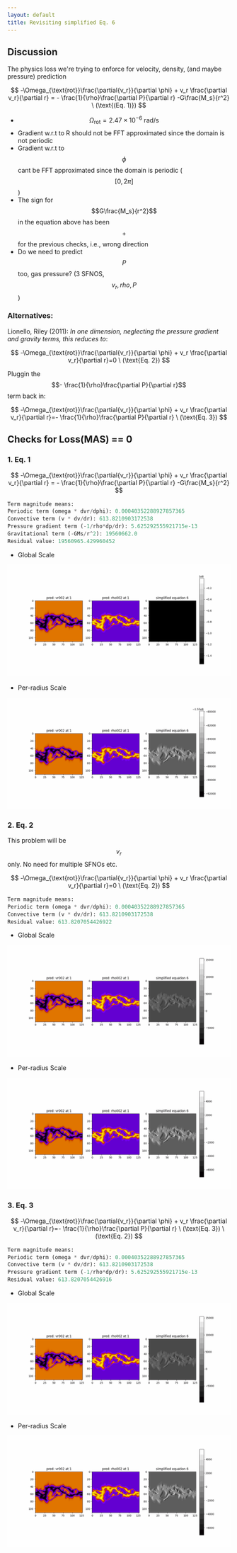 ```yaml
---
layout: default
title: Revisiting simplified Eq. 6
---
```


## Discussion

The physics loss we're trying to enforce for velocity, density, (and maybe pressure) prediction

$$
-\Omega_{\text{rot}}\frac{\partial{v_r}}{\partial \phi} +  v_r \frac{\partial v_r}{\partial r} = -  \frac{1}{\rho}\frac{\partial P}{\partial r} -G\frac{M_s}{r^2} \ (\text{(Eq. 1)})
$$

- $$\Omega_{\text{rot}}=2.47\times10^{-6}\ \text{rad}/\text{s}$$
- Gradient w.r.t to R should not be FFT approximated since the domain is not periodic
- Gradient w.r.t to $$\phi$$ cant be FFT approximated since the domain is periodic ($$[0, 2\pi]$$)
- The sign for $$G\frac{M_s}{r^2}$$ in the equation above has been $$+$$ for the previous checks, i.e., wrong direction
- Do we need to predict $$P$$ too, gas pressure? (3 SFNOS, $$v_r, rho, P$$)

### Alternatives:

Lionello, Riley (2011): *In one dimension, neglecting the pressure gradient and gravity terms, this reduces to*:

$$
-\Omega_{\text{rot}}\frac{\partial{v_r}}{\partial \phi} +  v_r \frac{\partial v_r}{\partial r}=0 \ (\text{Eq. 2})
$$

Pluggin the $$-  \frac{1}{\rho}\frac{\partial P}{\partial r}$$ term back in:

$$
-\Omega_{\text{rot}}\frac{\partial{v_r}}{\partial \phi} +  v_r \frac{\partial v_r}{\partial r}=-  \frac{1}{\rho}\frac{\partial P}{\partial r} \ (\text{Eq. 3})
$$


## Checks for Loss(MAS) == 0

### 1. Eq. 1

$$
-\Omega_{\text{rot}}\frac{\partial{v_r}}{\partial \phi} +  v_r \frac{\partial v_r}{\partial r} = -  \frac{1}{\rho}\frac{\partial P}{\partial r} -G\frac{M_s}{r^2}
$$

```py
Term magnitude means:
Periodic term (omega * dvr/dphi): 0.00040352288927857365
Convective term (v * dv/dr): 613.8210903172538
Pressure gradient term (-1/rho*dp/dr): 5.625292555921715e-13
Gravitational term (-GMs/r^2): 19560662.0
Residual value: 19560965.429960452
```


- Global Scale


<img src="resources/week_31/1-glob.gif">

- Per-radius Scale


<img src="resources/week_31/1-loc.gif">



### 2. Eq. 2
This problem will be $$v_r$$ only. No need for multiple SFNOs etc.

$$
-\Omega_{\text{rot}}\frac{\partial{v_r}}{\partial \phi} +  v_r \frac{\partial v_r}{\partial r}=0 \ (\text{Eq. 2})
$$


```py
Term magnitude means:
Periodic term (omega * dvr/dphi): 0.00040352288927857365
Convective term (v * dv/dr): 613.8210903172538
Residual value: 613.8207054426922
```

- Global Scale


<img src="resources/week_31/2-glob.gif">

- Per-radius Scale


<img src="resources/week_31/2-loc.gif">

### 3. Eq. 3

$$
-\Omega_{\text{rot}}\frac{\partial{v_r}}{\partial \phi} +  v_r \frac{\partial v_r}{\partial r}=-  \frac{1}{\rho}\frac{\partial P}{\partial r} \ (\text{Eq. 3}) \ (\text{Eq. 2})
$$

```py
Term magnitude means:
Periodic term (omega * dvr/dphi): 0.00040352288927857365
Convective term (v * dv/dr): 613.8210903172538
Pressure gradient term (-1/rho*dp/dr): 5.625292555921715e-13
Residual value: 613.8207054426916
```

- Global Scale


<img src="resources/week_31/3-glob.gif">

- Per-radius Scale


<img src="resources/week_31/3-loc.gif">